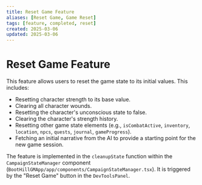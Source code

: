 ```yaml
---
title: Reset Game Feature
aliases: [Reset Game, Game Reset]
tags: [feature, completed, reset]
created: 2025-03-06
updated: 2025-03-06
---
```


# Reset Game Feature

This feature allows users to reset the game state to its initial values. This includes:

- Resetting character strength to its base value.
- Clearing all character wounds.
- Resetting the character's unconscious state to false.
- Clearing the character's strength history.
- Resetting other game state elements (e.g., `isCombatActive`, `inventory`, `location`, `npcs`, `quests`, `journal`, `gameProgress`).
- Fetching an initial narrative from the AI to provide a starting point for the new game session.

The feature is implemented in the `cleanupState` function within the `CampaignStateManager` component (`BootHillGMApp/app/components/CampaignStateManager.tsx`). It is triggered by the "Reset Game" button in the `DevToolsPanel`.
